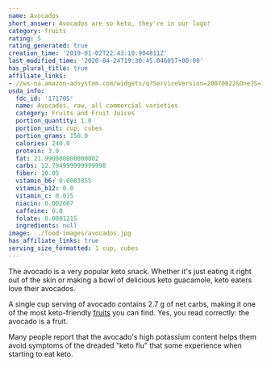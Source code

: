 ```yaml
---
name: Avocados
short_answer: Avocados are so keto, they're in our logo!
category: fruits
rating: 5
rating_generated: true
creation_time: '2019-01-02T22:43:10.904811Z'
last_modified_time: '2020-04-24T19:30:45.046057+00:00'
has_plural_title: true
affiliate_links:
- //ws-na.amazon-adsystem.com/widgets/q?ServiceVersion=20070822&OneJS=1&Operation=GetAdHtml&MarketPlace=US&source=ss&ref=as_ss_li_til&ad_type=product_link&tracking_id=isitketo-20&marketplace=amazon&region=US&placement=B00CIZ7I14&asins=B00CIZ7I14&linkId=fb450827ae9d012ab299748366748b5f&show_border=true&link_opens_in_new_window=true
usda_info:
  fdc_id: '171705'
  name: Avocados, raw, all commercial varieties
  category: Fruits and Fruit Juices
  portion_quantity: 1.0
  portion_unit: cup, cubes
  portion_grams: 150.0
  calories: 240.0
  protein: 3.0
  fat: 21.990000000000002
  carbs: 12.794999999999998
  fiber: 10.05
  vitamin_b6: 0.0003855
  vitamin_b12: 0.0
  vitamin_c: 0.015
  niacin: 0.002607
  caffeine: 0.0
  folate: 0.0001215
  ingredients: null
image: ../food-images/avocados.jpg
has_affiliate_links: true
serving_size_formatted: 1 cup, cubes
---
```


The avocado is a very popular keto snack. Whether it's just eating it right out of the skin or making a bowl of delicious keto guacamole, keto eaters love their avocados.

A single cup serving of avocado contains 2.7 g of net carbs, making it one of the most keto-friendly [fruits](/category/fruits) you can find. Yes, you read correctly: the avocado is a fruit.

Many people report that the avocado's high potassium content helps them avoid symptoms of the dreaded "keto flu" that some experience when starting to eat keto.
